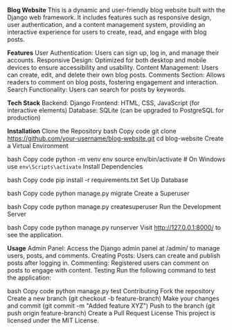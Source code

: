 **Blog Website**
This is a dynamic and user-friendly blog website built with the Django web framework. It includes features such as responsive design, user authentication, and a content management system, providing an interactive experience for users to create, read, and engage with blog posts.

**Features**
User Authentication: Users can sign up, log in, and manage their accounts.
Responsive Design: Optimized for both desktop and mobile devices to ensure accessibility and usability.
Content Management: Users can create, edit, and delete their own blog posts.
Comments Section: Allows readers to comment on blog posts, fostering engagement and interaction.
Search Functionality: Users can search for posts by keywords.

**Tech Stack**
Backend: Django
Frontend: HTML, CSS, JavaScript (for interactive elements)
Database: SQLite (can be upgraded to PostgreSQL for production)


**Installation**
Clone the Repository
bash
Copy code
git clone https://github.com/your-username/blog-website.git
cd blog-website
Create a Virtual Environment

bash
Copy code
python -m venv env
source env/bin/activate  # On Windows use `env\Scripts\activate`
Install Dependencies

bash
Copy code
pip install -r requirements.txt
Set Up Database

bash
Copy code
python manage.py migrate
Create a Superuser

bash
Copy code
python manage.py createsuperuser
Run the Development Server

bash
Copy code
python manage.py runserver
Visit http://127.0.0.1:8000/ to see the application.

**Usage**
Admin Panel: Access the Django admin panel at /admin/ to manage users, posts, and comments.
Creating Posts: Users can create and publish posts after logging in.
Commenting: Registered users can comment on posts to engage with content.
Testing
Run the following command to test the application:

bash
Copy code
python manage.py test
Contributing
Fork the repository
Create a new branch (git checkout -b feature-branch)
Make your changes and commit (git commit -m "Added feature XYZ")
Push to the branch (git push origin feature-branch)
Create a Pull Request
License
This project is licensed under the MIT License.
